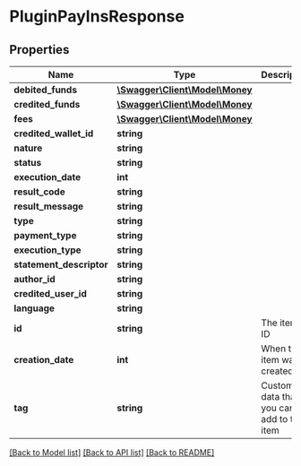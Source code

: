 # PluginPayInsResponse

## Properties
Name | Type | Description | Notes
------------ | ------------- | ------------- | -------------
**debited_funds** | [**\Swagger\Client\Model\Money**](Money.md) |  | [optional] 
**credited_funds** | [**\Swagger\Client\Model\Money**](Money.md) |  | [optional] 
**fees** | [**\Swagger\Client\Model\Money**](Money.md) |  | [optional] 
**credited_wallet_id** | **string** |  | [optional] 
**nature** | **string** |  | [optional] 
**status** | **string** |  | [optional] 
**execution_date** | **int** |  | [optional] 
**result_code** | **string** |  | [optional] 
**result_message** | **string** |  | [optional] 
**type** | **string** |  | [optional] 
**payment_type** | **string** |  | [optional] 
**execution_type** | **string** |  | [optional] 
**statement_descriptor** | **string** |  | [optional] 
**author_id** | **string** |  | [optional] 
**credited_user_id** | **string** |  | [optional] 
**language** | **string** |  | [optional] 
**id** | **string** | The item&#39;s ID | [optional] 
**creation_date** | **int** | When the item was created | [optional] 
**tag** | **string** | Custom data that you can add to this item | [optional] 

[[Back to Model list]](../README.md#documentation-for-models) [[Back to API list]](../README.md#documentation-for-api-endpoints) [[Back to README]](../README.md)


